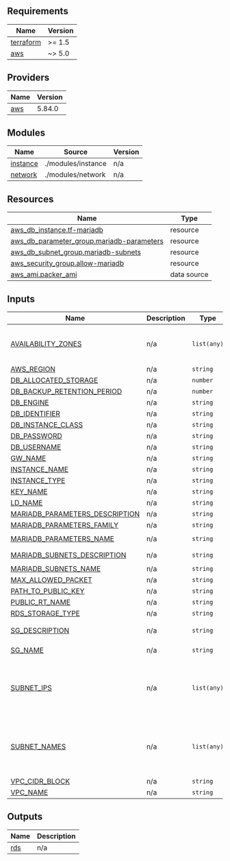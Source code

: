 <!-- BEGIN_TF_DOCS -->
## Requirements

| Name | Version |
|------|---------|
| <a name="requirement_terraform"></a> [terraform](#requirement\_terraform) | >= 1.5 |
| <a name="requirement_aws"></a> [aws](#requirement\_aws) | ~> 5.0 |

## Providers

| Name | Version |
|------|---------|
| <a name="provider_aws"></a> [aws](#provider\_aws) | 5.84.0 |

## Modules

| Name | Source | Version |
|------|--------|---------|
| <a name="module_instance"></a> [instance](#module\_instance) | ./modules/instance | n/a |
| <a name="module_network"></a> [network](#module\_network) | ./modules/network | n/a |

## Resources

| Name | Type |
|------|------|
| [aws_db_instance.tf-mariadb](https://registry.terraform.io/providers/hashicorp/aws/latest/docs/resources/db_instance) | resource |
| [aws_db_parameter_group.mariadb-parameters](https://registry.terraform.io/providers/hashicorp/aws/latest/docs/resources/db_parameter_group) | resource |
| [aws_db_subnet_group.mariadb-subnets](https://registry.terraform.io/providers/hashicorp/aws/latest/docs/resources/db_subnet_group) | resource |
| [aws_security_group.allow-mariadb](https://registry.terraform.io/providers/hashicorp/aws/latest/docs/resources/security_group) | resource |
| [aws_ami.packer_ami](https://registry.terraform.io/providers/hashicorp/aws/latest/docs/data-sources/ami) | data source |

## Inputs

| Name | Description | Type | Default | Required |
|------|-------------|------|---------|:--------:|
| <a name="input_AVAILABILITY_ZONES"></a> [AVAILABILITY\_ZONES](#input\_AVAILABILITY\_ZONES) | n/a | `list(any)` | <pre>[<br/>  "us-east-1a",<br/>  "us-east-1b"<br/>]</pre> | no |
| <a name="input_AWS_REGION"></a> [AWS\_REGION](#input\_AWS\_REGION) | n/a | `string` | `"us-east-1"` | no |
| <a name="input_DB_ALLOCATED_STORAGE"></a> [DB\_ALLOCATED\_STORAGE](#input\_DB\_ALLOCATED\_STORAGE) | n/a | `number` | `10` | no |
| <a name="input_DB_BACKUP_RETENTION_PERIOD"></a> [DB\_BACKUP\_RETENTION\_PERIOD](#input\_DB\_BACKUP\_RETENTION\_PERIOD) | n/a | `number` | `30` | no |
| <a name="input_DB_ENGINE"></a> [DB\_ENGINE](#input\_DB\_ENGINE) | n/a | `string` | `"mariadb"` | no |
| <a name="input_DB_IDENTIFIER"></a> [DB\_IDENTIFIER](#input\_DB\_IDENTIFIER) | n/a | `string` | `"mariadb"` | no |
| <a name="input_DB_INSTANCE_CLASS"></a> [DB\_INSTANCE\_CLASS](#input\_DB\_INSTANCE\_CLASS) | n/a | `string` | `"db.t2.micro"` | no |
| <a name="input_DB_PASSWORD"></a> [DB\_PASSWORD](#input\_DB\_PASSWORD) | n/a | `string` | n/a | yes |
| <a name="input_DB_USERNAME"></a> [DB\_USERNAME](#input\_DB\_USERNAME) | n/a | `string` | n/a | yes |
| <a name="input_GW_NAME"></a> [GW\_NAME](#input\_GW\_NAME) | n/a | `string` | `"demo-gw"` | no |
| <a name="input_INSTANCE_NAME"></a> [INSTANCE\_NAME](#input\_INSTANCE\_NAME) | n/a | `string` | `"custom_instance"` | no |
| <a name="input_INSTANCE_TYPE"></a> [INSTANCE\_TYPE](#input\_INSTANCE\_TYPE) | n/a | `string` | `"t2.micro"` | no |
| <a name="input_KEY_NAME"></a> [KEY\_NAME](#input\_KEY\_NAME) | n/a | `string` | `"tf-ssh-key"` | no |
| <a name="input_LD_NAME"></a> [LD\_NAME](#input\_LD\_NAME) | n/a | `string` | `"centos"` | no |
| <a name="input_MARIADB_PARAMETERS_DESCRIPTION"></a> [MARIADB\_PARAMETERS\_DESCRIPTION](#input\_MARIADB\_PARAMETERS\_DESCRIPTION) | n/a | `string` | `"mariadb10.6"` | no |
| <a name="input_MARIADB_PARAMETERS_FAMILY"></a> [MARIADB\_PARAMETERS\_FAMILY](#input\_MARIADB\_PARAMETERS\_FAMILY) | n/a | `string` | `"mariadb10.6"` | no |
| <a name="input_MARIADB_PARAMETERS_NAME"></a> [MARIADB\_PARAMETERS\_NAME](#input\_MARIADB\_PARAMETERS\_NAME) | n/a | `string` | `"mariadb-parameters"` | no |
| <a name="input_MARIADB_SUBNETS_DESCRIPTION"></a> [MARIADB\_SUBNETS\_DESCRIPTION](#input\_MARIADB\_SUBNETS\_DESCRIPTION) | n/a | `string` | `"Amazon RDS subnet group"` | no |
| <a name="input_MARIADB_SUBNETS_NAME"></a> [MARIADB\_SUBNETS\_NAME](#input\_MARIADB\_SUBNETS\_NAME) | n/a | `string` | `"mariadb-subnets"` | no |
| <a name="input_MAX_ALLOWED_PACKET"></a> [MAX\_ALLOWED\_PACKET](#input\_MAX\_ALLOWED\_PACKET) | n/a | `string` | `"16777216"` | no |
| <a name="input_PATH_TO_PUBLIC_KEY"></a> [PATH\_TO\_PUBLIC\_KEY](#input\_PATH\_TO\_PUBLIC\_KEY) | n/a | `string` | `"levelup_key.pub"` | no |
| <a name="input_PUBLIC_RT_NAME"></a> [PUBLIC\_RT\_NAME](#input\_PUBLIC\_RT\_NAME) | n/a | `string` | `"demo-rt"` | no |
| <a name="input_RDS_STORAGE_TYPE"></a> [RDS\_STORAGE\_TYPE](#input\_RDS\_STORAGE\_TYPE) | n/a | `string` | `"gp2"` | no |
| <a name="input_SG_DESCRIPTION"></a> [SG\_DESCRIPTION](#input\_SG\_DESCRIPTION) | n/a | `string` | `"security group that allows ssh connection"` | no |
| <a name="input_SG_NAME"></a> [SG\_NAME](#input\_SG\_NAME) | n/a | `string` | `"allow-levelup-ssh"` | no |
| <a name="input_SUBNET_IPS"></a> [SUBNET\_IPS](#input\_SUBNET\_IPS) | n/a | `list(any)` | <pre>[<br/>  "10.0.1.0/24",<br/>  "10.0.2.0/24",<br/>  "10.0.3.0/24",<br/>  "10.0.4.0/24"<br/>]</pre> | no |
| <a name="input_SUBNET_NAMES"></a> [SUBNET\_NAMES](#input\_SUBNET\_NAMES) | n/a | `list(any)` | <pre>[<br/>  "public-subnet-A",<br/>  "public-subnet-B",<br/>  "private-subnet-A",<br/>  "private-subnet-B"<br/>]</pre> | no |
| <a name="input_VPC_CIDR_BLOCK"></a> [VPC\_CIDR\_BLOCK](#input\_VPC\_CIDR\_BLOCK) | n/a | `string` | `"10.0.0.0/16"` | no |
| <a name="input_VPC_NAME"></a> [VPC\_NAME](#input\_VPC\_NAME) | n/a | `string` | `"demo-vpc"` | no |

## Outputs

| Name | Description |
|------|-------------|
| <a name="output_rds"></a> [rds](#output\_rds) | n/a |
<!-- END_TF_DOCS -->
